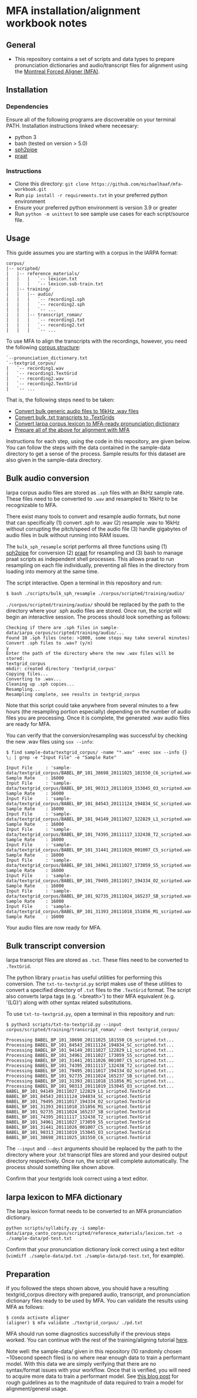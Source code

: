 # MFA installation/alignment workbook notes

## General
- This repository contains a set of scripts and data types to prepare pronunciation dictionaries and audio/transcript files for alignment using the [Montreal Forced Aligner (MFA)](https://montreal-forced-aligner.readthedocs.io/en/latest/user_guide/formats/corpus_structure.html).

## Installation

### Dependencies

Ensure all of the following programs are discoverable on your terminal PATH. Installation instructions linked where neceesary:

- python 3
- bash (tested on version > 5.0)
- [sph2pipe](https://github.com/burrmill/sph2pipe)
- [praat](https://www.fon.hum.uva.nl/praat/)

### Instructions

- Clone this directory: `git clone https://github.com/michaelhaaf/mfa-workbook.git`
- Run `pip install -r requirements.txt` in your preferred python environment
- Ensure your preferred python environment is version 3.9 or greater
- Run `python -m unittest` to see sample use cases for each script/source file.

## Usage

This guide assumes you are starting with a corpus in the IARPA format:

```
corpus/
|-- scripted/
|   |-- reference_materials/
|   |   |   `-- lexicon.txt
|   |   |   `-- lexicon.sub-train.txt
|   |-- training/
|   |   |-- audio/
|   |   |   `-- recording1.sph
|   |   |   `-- recording2.sph
|   |   |   `-- ...
|   |   |-- transcript_roman/
|   |   |   `-- recording1.txt
|   |   |   `-- recording2.txt
|   |   |   `-- ...
```

To use MFA to align the transcripts with the recordings, however, you need the following [corpus structure](https://montreal-forced-aligner.readthedocs.io/en/latest/user_guide/formats/corpus_structure.html):

```
`--pronunciation_dictionary.txt
`--textgrid_corpus/
|   `-- recording1.wav
|   `-- recording1.TextGrid
|   `-- recording2.wav
|   `-- recording2.TextGrid
|   `-- ...
```

That is, the following steps need to be taken:

- [Convert bulk generic audio files to 16kHz .wav files](#bulk-audio-conversion)
- [Convert bulk .txt transcripts to .TextGrids](#bulk-transcript-conversion)
- [Convert Iarpa corpus lexicon to MFA-ready pronunciation dictionary](#iarpa-lexicon-to-mfa-dictionary)
- [Prepare all of the above for alignment with MFA](#preparation)

Instructions for each step, using the code in this repository, are given below. You can follow the steps with the data contained in the sample-data directory to get a sense of the process. Sample results for this dataset are also given in the sample-data directory.

## Bulk audio conversion

Iarpa corpus audio files are stored as `.sph` files with an 8kHz sample rate. These files need to be converted to `.wav` and resampled to 16kHz to be recognizable to MFA. 

There exist many tools to convert and resample audio formats, but none that can specifically (1) convert .sph to .wav (2) resample .wav to 16kHz without corrupting the pitch/speed of the audio file (3) handle gigabytes of audio files in bulk without running into RAM issues.

The `bulk_sph_resample` script performs all three functions using (1) [sph2pipe](https://github.com/burrmill/sph2pipe) for conversion (2) [praat](https://www.fon.hum.uva.nl/praat/) for resampling and (3) bash to manage praat scripts as independent shell processes. This allows praat to run resampling on each file individually, preventing all files in the directory from loading into memory at the same time.

The script interactive. Open a terminal in this repository and run:
```shell_session
$ bash ./scripts/bulk_sph_resample ./corpus/scripted/training/audio/
```
`./corpus/scripted/training/audio/` should be replaced by the path to the directory where your .sph audio files are stored. Once run, the script will begin an interactive session. The process should look something as follows:
```shell_session
Checking if there are .sph files in sample-data/iarpa_corpus/scripted/training/audio/...
Found 10 .sph files (note: >1000, some steps may take several minutes)
Convert .sph files to .wav? (y/n)
y
Enter the path of the directory where the new .wav files will be stored:
textgrid_corpus
mkdir: created directory 'textgrid_corpus'
Copying files...
Converting to .wav...
Cleaning up .sph copies...
Resampling...
Resampling complete, see results in textgrid_corpus
```
Note that this script could take anywhere from several minutes to a few hours (the resampling portion especially) depending on the number of audio files you are processing. Once it is complete, the generated .wav audio files are ready for MFA.

You can verify that the conversion/resampling was successful by checking the new .wav files using `sox --info`:
```shell_session
$ find sample-data/textgrid_corpus/ -name "*.wav" -exec sox --info {} \; | grep -e "Input File" -e "Sample Rate"

Input File     : 'sample-data/textgrid_corpus/BABEL_BP_101_38698_20111025_181550_C6_scripted.wav'
Sample Rate    : 16000
Input File     : 'sample-data/textgrid_corpus/BABEL_BP_101_90313_20111019_153045_O3_scripted.wav'
Sample Rate    : 16000
Input File     : 'sample-data/textgrid_corpus/BABEL_BP_101_84543_20111124_194834_SC_scripted.wav'
Sample Rate    : 16000
Input File     : 'sample-data/textgrid_corpus/BABEL_BP_101_94149_20111027_122829_L1_scripted.wav'
Sample Rate    : 16000
Input File     : 'sample-data/textgrid_corpus/BABEL_BP_101_74395_20111117_132438_T2_scripted.wav'
Sample Rate    : 16000
Input File     : 'sample-data/textgrid_corpus/BABEL_BP_101_31441_20111026_001007_C5_scripted.wav'
Sample Rate    : 16000
Input File     : 'sample-data/textgrid_corpus/BABEL_BP_101_34961_20111027_173059_S5_scripted.wav'
Sample Rate    : 16000
Input File     : 'sample-data/textgrid_corpus/BABEL_BP_101_79495_20111017_194334_O2_scripted.wav'
Sample Rate    : 16000
Input File     : 'sample-data/textgrid_corpus/BABEL_BP_101_92735_20111024_165237_SB_scripted.wav'
Sample Rate    : 16000
Input File     : 'sample-data/textgrid_corpus/BABEL_BP_101_31393_20111018_151856_M1_scripted.wav'
Sample Rate    : 16000
```

Your audio files are now ready for MFA.

## Bulk transcript conversion
Iarpa transcript files are stored as `.txt`. These files need to be converted to `.TextGrid`.

The python library `praatio` has useful utilities for performing this conversion. The `txt-to-textgrid.py` script makes use of these utilities to convert a specified directory of `.txt` files to the `.TextGrid` format. The script also converts Iarpa tags (e.g. '\<breath\>') to their MFA equivalent (e.g. '{LG}') along with other syntax related substitutions.

To use `txt-to-textgrid.py`, open a terminal in this repository and run:

```shell_session
$ python3 scripts/txt-to-textgrid.py --input corpus/scripted/training/transcript_roman/ --dest textgrid_corpus/

Processing BABEL_BP_101_38698_20111025_181550_C6_scripted.txt...
Processing BABEL_BP_101_84543_20111124_194834_SC_scripted.txt...
Processing BABEL_BP_101_94149_20111027_122829_L1_scripted.txt...
Processing BABEL_BP_101_34961_20111027_173059_S5_scripted.txt...
Processing BABEL_BP_101_31441_20111026_001007_C5_scripted.txt...
Processing BABEL_BP_101_74395_20111117_132438_T2_scripted.txt...
Processing BABEL_BP_101_79495_20111017_194334_O2_scripted.txt...
Processing BABEL_BP_101_92735_20111024_165237_SB_scripted.txt...
Processing BABEL_BP_101_31393_20111018_151856_M1_scripted.txt...
Processing BABEL_BP_101_90313_20111019_153045_O3_scripted.txt...
BABEL_BP_101_94149_20111027_122829_L1_scripted.TextGrid
BABEL_BP_101_84543_20111124_194834_SC_scripted.TextGrid
BABEL_BP_101_79495_20111017_194334_O2_scripted.TextGrid
BABEL_BP_101_31393_20111018_151856_M1_scripted.TextGrid
BABEL_BP_101_92735_20111024_165237_SB_scripted.TextGrid
BABEL_BP_101_74395_20111117_132438_T2_scripted.TextGrid
BABEL_BP_101_34961_20111027_173059_S5_scripted.TextGrid
BABEL_BP_101_31441_20111026_001007_C5_scripted.TextGrid
BABEL_BP_101_90313_20111019_153045_O3_scripted.TextGrid
BABEL_BP_101_38698_20111025_181550_C6_scripted.TextGrid
```

The `--input` and `--dest` arguments should be replaced by the path to the directory where your .txt transcript files are stored and your desired output directory respectively. Once run, the script will complete automatically. The process should something like shown above.

Confirm that your textgrids look correct using a text editor.

## Iarpa lexicon to MFA dictionary

The Iarpa lexicon format needs to be converted to an MFA pronunciation dictionary.

```shell_session
python scripts/syllabify.py -i sample-data/iarpa_canto_corpus/scripted/reference_materials/lexicon.txt -o ./sample-data/pd-test.txt
```

Confirm that your pronunciation dictionary look correct using a text editor (`vimdiff ./sample-data/pd.txt ./sample-data/pd-test.txt`, for example).

## Preparation

If you followed the steps shown above, you should have a resulting textgrid_corpus directory with prepared audio, transcript, and pronunciation dictionary files ready to be used by MFA. You can validate the results using MFA as follows:

```shell_session
$ conda activate aligner
(aligner) $ mfa validate ./textgrid_corpus/ ./pd.txt
```

MFA should run some diagnostics successfully if the previous steps worked. You can continue with the rest of the training/aligning tutorial [here](https://montreal-forced-aligner.readthedocs.io/en/latest/first_steps/index.html#first-steps-align-train-acoustic-model).

Note well: the sample-data/ given in this repository (10 randomly chosen ~10second speech files) is no where near enough data to train a performant model. With this data we are simply verifying that there are no syntax/format issues with your workflow. Once that is verified, you will need to acquire more data to train a performant model. See [this blog post](https://memcauliffe.com/how-much-data-do-you-need-for-a-good-mfa-alignment.html#summing-up) for rough guidelines as to the magnitude of data required to train a model for alignment/general usage.
